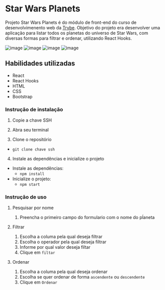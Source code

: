 # Star Wars Planets



Projeto Star Wars Planets é do módulo de front-end do curso de desenvolvimenento web da <a href="https://www.betrybe.com/">Trybe</a>. Objetivo do projeto era desenvolver uma aplicação para listar todos os planetas do universo de Star Wars, com diversas formas para filtrar e ordenar, utilizando React Hooks.

![image](https://img.shields.io/badge/React-20232A?style=for-the-badge&logo=react&logoColor=61DAFB)
![image](https://img.shields.io/badge/Bootstrap-563D7C?style=for-the-badge&logo=bootstrap&logoColor=white)
![image](https://img.shields.io/badge/HTML5-E34F26?style=for-the-badge&logo=html5&logoColor=white)
![image](https://img.shields.io/badge/CSS3-1572B6?style=for-the-badge&logo=css3&logoColor=white)

## Habilidades utilizadas

* React
* React Hooks
* HTML
* CSS
* Bootstrap

### Instrução de instalação

1. Copie a chave SSH

2. Abra seu terminal

3. Clone o repositório
* `git clone chave ssh`

4. Instale as dependências e inicialize o projeto

* Instale as dependências:
    * `npm install`
* Inicialize o projeto:
    * `npm start` 

### Instrução de uso

1. Pesquisar por nome
    1. Preencha o primeiro campo do formulario com o nome do pĺaneta

2. Filtrar 
    1. Escolha a columa pela qual deseja filtrar
    2. Escolha o operador pela qual deseja filtrar
    3. Informe por qual valor deseja filtar
    2. Clique em `filtar`

3. Ordenar
    1. Escolha a columa pela qual deseja ordenar
    2. Escolha se quer ordenar de forma `ascendente` ou `descendente`
    2. Clique em `Ordenar`
